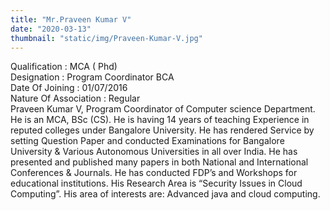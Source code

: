 ```yaml
---
title: "Mr.Praveen Kumar V"
date: "2020-03-13"
thumbnail: "static/img/Praveen-Kumar-V.jpg"
---
```


Qualification : MCA ( Phd)  
Designation : Program Coordinator BCA  
Date Of Joining : 01/07/2016  
Nature Of Association : Regular  
Praveen Kumar V, Program Coordinator of Computer science Department. He is an MCA, BSc (CS). He is having 14 years of teaching Experience in reputed colleges under Bangalore University. He has rendered Service by setting Question Paper and conducted Examinations for Bangalore University &amp; Various Autonomous Universities in all over India. He has presented and published many papers in both National and International Conferences &amp; Journals. He has conducted FDP’s and Workshops for educational institutions. His Research Area is “Security Issues in Cloud Computing”. His area of interests are: Advanced java and cloud computing.
